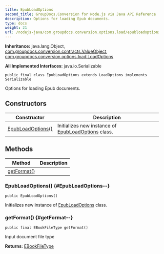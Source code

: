 ```yaml
---
title: EpubLoadOptions
second_title: GroupDocs.Conversion for Node.js via Java API Reference
description: Options for loading Epub documents.
type: docs
weight: 21
url: /nodejs-java/com.groupdocs.conversion.options.load/epubloadoptions/
---
```

**Inheritance:**
java.lang.Object, [com.groupdocs.conversion.contracts.ValueObject](../../com.groupdocs.conversion.contracts/valueobject), [com.groupdocs.conversion.options.load.LoadOptions](../../com.groupdocs.conversion.options.load/loadoptions)

**All Implemented Interfaces:**
java.io.Serializable
```
public final class EpubLoadOptions extends LoadOptions implements Serializable
```

Options for loading Epub documents.
## Constructors

| Constructor | Description |
| --- | --- |
| [EpubLoadOptions()](#EpubLoadOptions--) | Initializes new instance of [EpubLoadOptions](../../com.groupdocs.conversion.options.load/epubloadoptions) class. |
## Methods

| Method | Description |
| --- | --- |
| [getFormat()](#getFormat--) |  |
### EpubLoadOptions() {#EpubLoadOptions--}
```
public EpubLoadOptions()
```


Initializes new instance of [EpubLoadOptions](../../com.groupdocs.conversion.options.load/epubloadoptions) class.

### getFormat() {#getFormat--}
```
public final EBookFileType getFormat()
```


Input document file type

**Returns:**
[EBookFileType](../../com.groupdocs.conversion.filetypes/ebookfiletype)
